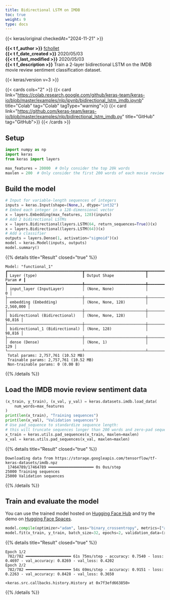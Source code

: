 ```yaml
---
title: Bidirectional LSTM on IMDB
toc: true
weight: 9
type: docs
---
```


{{< keras/original checkedAt="2024-11-21" >}}

**{{< t f_author >}}** [fchollet](https://twitter.com/fchollet)  
**{{< t f_date_created >}}** 2020/05/03  
**{{< t f_last_modified >}}** 2020/05/03  
**{{< t f_description >}}** Train a 2-layer bidirectional LSTM on the IMDB movie review sentiment classification dataset.

{{< keras/version v=3 >}}

{{< cards cols="2" >}}
{{< card link="https://colab.research.google.com/github/keras-team/keras-io/blob/master/examples/nlp/ipynb/bidirectional_lstm_imdb.ipynb" title="Colab" tag="Colab" tagType="warning">}}
{{< card link="https://github.com/keras-team/keras-io/blob/master/examples/nlp/bidirectional_lstm_imdb.py" title="GitHub" tag="GitHub">}}
{{< /cards >}}

## Setup

```python
import numpy as np
import keras
from keras import layers

max_features = 20000  # Only consider the top 20k words
maxlen = 200  # Only consider the first 200 words of each movie review
```

## Build the model

```python
# Input for variable-length sequences of integers
inputs = keras.Input(shape=(None,), dtype="int32")
# Embed each integer in a 128-dimensional vector
x = layers.Embedding(max_features, 128)(inputs)
# Add 2 bidirectional LSTMs
x = layers.Bidirectional(layers.LSTM(64, return_sequences=True))(x)
x = layers.Bidirectional(layers.LSTM(64))(x)
# Add a classifier
outputs = layers.Dense(1, activation="sigmoid")(x)
model = keras.Model(inputs, outputs)
model.summary()
```

{{% details title="Result" closed="true" %}}

```plain
Model: "functional_1"
┏━━━━━━━━━━━━━━━━━━━━━━━━━━━━━━━━━┳━━━━━━━━━━━━━━━━━━━━━━━━━━━┳━━━━━━━━━━━━┓
┃ Layer (type)                    ┃ Output Shape              ┃    Param # ┃
┡━━━━━━━━━━━━━━━━━━━━━━━━━━━━━━━━━╇━━━━━━━━━━━━━━━━━━━━━━━━━━━╇━━━━━━━━━━━━┩
│ input_layer (InputLayer)        │ (None, None)              │          0 │
├─────────────────────────────────┼───────────────────────────┼────────────┤
│ embedding (Embedding)           │ (None, None, 128)         │  2,560,000 │
├─────────────────────────────────┼───────────────────────────┼────────────┤
│ bidirectional (Bidirectional)   │ (None, None, 128)         │     98,816 │
├─────────────────────────────────┼───────────────────────────┼────────────┤
│ bidirectional_1 (Bidirectional) │ (None, 128)               │     98,816 │
├─────────────────────────────────┼───────────────────────────┼────────────┤
│ dense (Dense)                   │ (None, 1)                 │        129 │
└─────────────────────────────────┴───────────────────────────┴────────────┘
 Total params: 2,757,761 (10.52 MB)
 Trainable params: 2,757,761 (10.52 MB)
 Non-trainable params: 0 (0.00 B)
```

{{% /details %}}

## Load the IMDB movie review sentiment data

```python
(x_train, y_train), (x_val, y_val) = keras.datasets.imdb.load_data(
    num_words=max_features
)
print(len(x_train), "Training sequences")
print(len(x_val), "Validation sequences")
# Use pad_sequence to standardize sequence length:
# this will truncate sequences longer than 200 words and zero-pad sequences shorter than 200 words.
x_train = keras.utils.pad_sequences(x_train, maxlen=maxlen)
x_val = keras.utils.pad_sequences(x_val, maxlen=maxlen)
```

{{% details title="Result" closed="true" %}}

```plain
Downloading data from https://storage.googleapis.com/tensorflow/tf-keras-datasets/imdb.npz
 17464789/17464789 ━━━━━━━━━━━━━━━━━━━━ 0s 0us/step
25000 Training sequences
25000 Validation sequences
```

{{% /details %}}

## Train and evaluate the model

You can use the trained model hosted on [Hugging Face Hub](https://huggingface.co/keras-io/bidirectional-lstm-imdb) and try the demo on [Hugging Face Spaces](https://huggingface.co/spaces/keras-io/bidirectional_lstm_imdb).

```python
model.compile(optimizer="adam", loss="binary_crossentropy", metrics=["accuracy"])
model.fit(x_train, y_train, batch_size=32, epochs=2, validation_data=(x_val, y_val))
```

{{% details title="Result" closed="true" %}}

```plain
Epoch 1/2
 782/782 ━━━━━━━━━━━━━━━━━━━━ 61s 75ms/step - accuracy: 0.7540 - loss: 0.4697 - val_accuracy: 0.8269 - val_loss: 0.4202
Epoch 2/2
 782/782 ━━━━━━━━━━━━━━━━━━━━ 54s 69ms/step - accuracy: 0.9151 - loss: 0.2263 - val_accuracy: 0.8428 - val_loss: 0.3650

<keras.src.callbacks.history.History at 0x7f3efd663850>
```

{{% /details %}}
